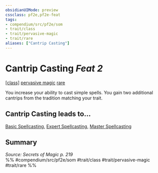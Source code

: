 ```yaml
---
obsidianUIMode: preview
cssclass: pf2e,pf2e-feat
tags:
- compendium/src/pf2e/som
- trait/class
- trait/pervasive-magic
- trait/rare
aliases: ["Cantrip Casting"]
---
```

# Cantrip Casting  *Feat 2*  
[[class]](rules/traits/class-som.md "Any Class Class Trait")  [pervasive magic](pervasive-magic-som.md "Pervasive Magic General Trait")  [rare](rare.md "Rare Rarity Trait")  


You increase your ability to cast simple spells. You gain two additional cantrips from the tradition matching your trait.

## Cantrip Casting leads to...

[Basic Spellcasting](basic-spellcasting-som.md), [Expert Spellcasting](expert-spellcasting-som.md), [Master Spellcasting](master-spellcasting-som.md)

## Summary

*Source: Secrets of Magic p. 219*  
%% #compendium/src/pf2e/som #trait/class #trait/pervasive-magic #trait/rare %%